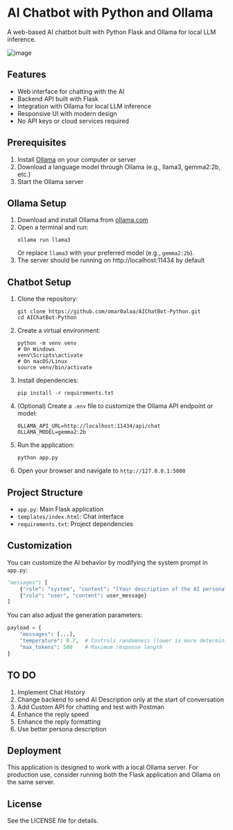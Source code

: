 # AI Chatbot with Python and Ollama

A web-based AI chatbot built with Python Flask and Ollama for local LLM inference.

![image](https://github.com/user-attachments/assets/7d2b274e-5deb-4485-a039-927d001c111d)

## Features

- Web interface for chatting with the AI
- Backend API built with Flask
- Integration with Ollama for local LLM inference
- Responsive UI with modern design
- No API keys or cloud services required

## Prerequisites

1. Install [Ollama](https://ollama.com/) on your computer or server
2. Download a language model through Ollama (e.g., llama3, gemma2:2b, etc.)
3. Start the Ollama server

## Ollama Setup

1. Download and install Ollama from [ollama.com](https://ollama.com/)
2. Open a terminal and run:
   ```
   ollama run llama3
   ```
   Or replace `llama3` with your preferred model (e.g., `gemma2:2b`).
3. The server should be running on http://localhost:11434 by default

## Chatbot Setup

1. Clone the repository:
   ```
   git clone https://github.com/omar0alaa/AIChatBot-Python.git
   cd AIChatBot-Python
   ```

2. Create a virtual environment:
   ```
   python -m venv venv
   # On Windows
   venv\Scripts\activate
   # On macOS/Linux
   source venv/bin/activate
   ```

3. Install dependencies:
   ```
   pip install -r requirements.txt
   ```

4. (Optional) Create a `.env` file to customize the Ollama API endpoint or model:
   ```
   OLLAMA_API_URL=http://localhost:11434/api/chat
   OLLAMA_MODEL=gemma2:2b
   ```

5. Run the application:
   ```
   python app.py
   ```

6. Open your browser and navigate to `http://127.0.0.1:5000`

## Project Structure

- `app.py`: Main Flask application
- `templates/index.html`: Chat interface
- `requirements.txt`: Project dependencies

## Customization

You can customize the AI behavior by modifying the system prompt in `app.py`:

```python
"messages": [
    {"role": "system", "content": "[Your description of the AI personality.]"},
    {"role": "user", "content": user_message}
]
```

You can also adjust the generation parameters:

```python
payload = {
    "messages": [...],
    "temperature": 0.7,  # Controls randomness (lower is more deterministic)
    "max_tokens": 500    # Maximum response length
}
```
## TO DO 
1. Implement Chat History
2. Change backend to send AI Description only at the start of conversation
3. Add Custom API for chatting and test with Postman
4. Enhance the reply speed 
5. Enhance the reply formatting 
6. Use better persona description

## Deployment

This application is designed to work with a local Ollama server. For production use, consider running both the Flask application and Ollama on the same server.

## License

See the LICENSE file for details.
